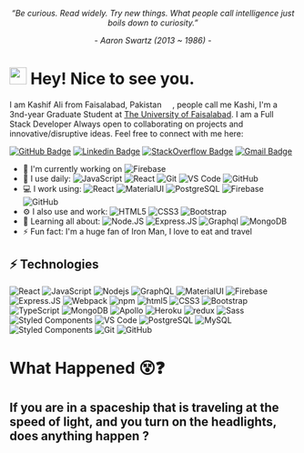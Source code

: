 <p align="center"><i>“Be curious. Read widely. Try new things. What people call intelligence just boils down to curiosity.”</i></p>
<p align="center"><i>- Aaron Swartz (2013 ~ 1986) -</i></p>

<h1><img src="https://emojis.slackmojis.com/emojis/images/1531849430/4246/blob-sunglasses.gif?1531849430" width="30"/> Hey! Nice to see you.</h1>

I am Kashif Ali from Faisalabad, Pakistan <img src="https://i.pinimg.com/originals/fa/51/af/fa51af5668a3be99531f41bf8460e262.jpg" style="border-radius:50%;" width="15"/>, people call me Kashi, I'm a 3nd-year Graduate Student at [The University of Faisalabad](https://tuf.edu.pk/). I am a Full Stack Developer Always open to collaborating on projects and innovative/disruptive ideas. Feel free to connect with me here:

[![GitHub Badge](https://img.shields.io/badge/-jaxkashif34-black?style=flat-square&logo=github&logoColor=white&link=https://github.com/jaxkashif34)](https://github.com/jaxkashif34)
[![Linkedin Badge](https://img.shields.io/badge/-jaxkashif34-blue?style=flat-square&logo=Linkedin&logoColor=white&link=https://www.linkedin.com/in/kashif-ali-ba8241196/)](https://www.linkedin.com/in/kashif-ali-ba8241196/)
[![StackOverflow Badge](https://img.shields.io/badge/-jaxkashif34-FE7A16?style=flat&-square&logo=Stack%20Overflow&logoColor=white&)](https://stackoverflow.com/users/16268028/kashif-ali)
[![Gmail Badge](https://img.shields.io/badge/-jaxkashif34@gmail.com-c14438?style=flat-square&logo=Gmail&logoColor=white&link=mailto:jaxkashif34@gmail.com)](mailto:jaxkashif34@gmail.com)

- 🏢 I'm currently working on ![Firebase](https://img.shields.io/badge/Firebase-black?style=flat-square&logo=firebase)
- 🚀 I use daily:
  ![JavaScript](https://img.shields.io/badge/-JavaScript-black?&logo=javascript)
  ![React](https://img.shields.io/badge/-React-3b2e5a?&logo=react)
  ![Git](https://img.shields.io/badge/-Git-black?&logo=git)
  ![VS Code](https://img.shields.io/badge/-VS%20Code-007ACC?&logo=visual-studio-code)
  ![GitHub](https://img.shields.io/badge/-GitHub-181717?&logo=github)
- 💻 I work using:
  ![React](https://img.shields.io/badge/-React-3b2e5a?&logo=react)
  ![MaterialUI](https://img.shields.io/badge/-MatrialUI-0081CB?&logo=material-UI)
  ![PostgreSQL](https://img.shields.io/badge/-PostgreSQL-336791?&logo=postgresql)
  ![Firebase](https://img.shields.io/badge/Firebase-black?style=flat-square&logo=firebase)
  ![GitHub](https://img.shields.io/badge/-GitHub-181717?&logo=github)
- ⚙️ I also use and work:
  ![HTML5](https://img.shields.io/badge/-HTML5-E34F26?&logo=html5&logoColor=white)
  ![CSS3](https://img.shields.io/badge/-CSS3-1572B6?&logo=css3)
  ![Bootstrap](https://img.shields.io/badge/-Bootstrap-563D7C?&logo=bootstrap)
- 🌱 Learning all about:
  ![Node.JS](https://img.shields.io/badge/-Node.JS-black?&logo=Node.js)
  ![Express.JS](https://img.shields.io/badge/-Express.JS-c7b198?&logo=Express.JS)
  ![Graphql](https://img.shields.io/badge/-Graphql-E10098?&logo=Graphql)
  <img alt="MongoDB" src="https://img.shields.io/badge/-MongoDB-13aa52?style=flat-square&logo=mongodb&logoColor=white" />
- ⚡️ Fun fact: I'm a huge fan of Iron Man, I love to eat and travel

## ⚡ Technologies

![React](https://img.shields.io/badge/-React-black?style=flat-square&logo=react)
![JavaScript](https://img.shields.io/badge/-JavaScript-black?style=flat-square&logo=javascript)
![Nodejs](https://img.shields.io/badge/-Nodejs-black?style=flat-square&logo=Node.js)
![GraphQL](https://img.shields.io/badge/-GraphQL-E10098?style=flat-square&logo=graphql)
![MaterialUI](https://img.shields.io/badge/-MatrialUI-0081CB?style=flat-square&logo=material-UI)
![Firebase](https://img.shields.io/badge/Firebase-black?style=flat-square&logo=firebase)
![Express.JS](https://img.shields.io/badge/-Express.JS-c7b198?&logo=Express.JS)
<img alt="Webpack" src="https://img.shields.io/badge/-Webpack-8DD6F9?style=flat-square&logo=webpack&logoColor=white" />
<img alt="npm" src="https://img.shields.io/badge/-NPM-CB3837?style=flat-square&logo=npm&logoColor=white" />
<img alt="html5" src="https://img.shields.io/badge/-HTML5-E34F26?style=flat-square&logo=html5&logoColor=white" />
![CSS3](https://img.shields.io/badge/-CSS3-1572B6?style=flat-square&logo=css3)
![Bootstrap](https://img.shields.io/badge/-Bootstrap-563D7C?style=flat-square&logo=bootstrap)
![TypeScript](https://img.shields.io/badge/-TypeScript-007ACC?style=flat-square&logo=typescript)
<img alt="MongoDB" src="https://img.shields.io/badge/-MongoDB-13aa52?style=flat-square&logo=mongodb&logoColor=white" />
<img alt="Apollo" src="https://img.shields.io/badge/-Apollo%20GraphQL-311C87?style=flat-square&logo=apollo-graphql&logoColor=white" />
<img alt="Heroku" src="https://img.shields.io/badge/-Heroku-430098?style=flat-square&logo=heroku&logoColor=white" />
<img alt="redux" src="https://img.shields.io/badge/-Redux-764ABC?style=flat-square&logo=redux&logoColor=white" />
<img alt="Sass" src="https://img.shields.io/badge/-Sass-CC6699?style=flat-square&logo=sass&logoColor=white" />
<img alt="Styled Components" src="https://img.shields.io/badge/-Styled_Components-db7092?style=flat-square&logo=styled-components&logoColor=white" />
![VS Code](https://img.shields.io/badge/-VS%20Code-007ACC?&logo=visual-studio-code)
![PostgreSQL](https://img.shields.io/badge/-PostgreSQL-336791?style=flat-square&logo=postgresql)
![MySQL](https://img.shields.io/badge/-MySQL-black?style=flat-square&logo=mysql)
<img alt="Styled Components" src="https://img.shields.io/badge/-Prisma-1a202c?style=flat-square&logo=prisma&logoColor=white" />
![Git](https://img.shields.io/badge/-Git-black?style=flat-square&logo=git)
![GitHub](https://img.shields.io/badge/-GitHub-181717?style=flat-square&logo=github)

# What Happened 😵❓

## <p>If you are in a spaceship that is traveling at the speed of light, and you turn on the headlights, does anything happen ?<p>

